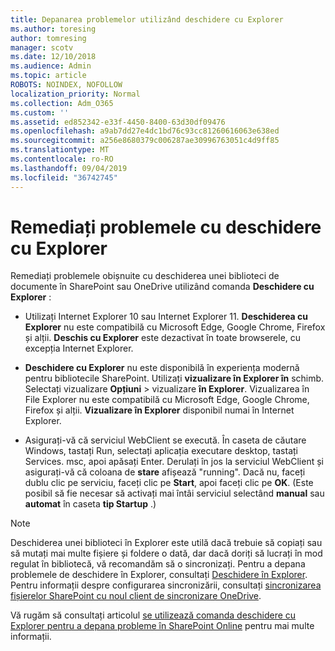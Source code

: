 ```yaml
---
title: Depanarea problemelor utilizând deschidere cu Explorer
ms.author: toresing
author: tomresing
manager: scotv
ms.date: 12/10/2018
ms.audience: Admin
ms.topic: article
ROBOTS: NOINDEX, NOFOLLOW
localization_priority: Normal
ms.collection: Adm_O365
ms.custom: ''
ms.assetid: ed852342-e33f-4450-8400-63d30df09476
ms.openlocfilehash: a9ab7dd27e4dc1bd76c93cc81260616063e638ed
ms.sourcegitcommit: a256e8680379c006287ae30996763051c4d9ff85
ms.translationtype: MT
ms.contentlocale: ro-RO
ms.lasthandoff: 09/04/2019
ms.locfileid: "36742745"
---
```

# <a name="fix-problems-with-open-with-explorer"></a>Remediați problemele cu deschidere cu Explorer

Remediați problemele obișnuite cu deschiderea unei biblioteci de documente în SharePoint sau OneDrive utilizând comanda **Deschidere cu Explorer** : 
  
- Utilizați Internet Explorer 10 sau Internet Explorer 11. **Deschiderea cu Explorer** nu este compatibilă cu Microsoft Edge, Google Chrome, Firefox și alții. **Deschis cu Explorer** este dezactivat în toate browserele, cu excepția Internet Explorer. 
    
- **Deschidere cu Explorer** nu este disponibilă în experiența modernă pentru bibliotecile SharePoint. Utilizați **vizualizare în Explorer în** schimb. Selectați vizualizare **Opțiuni** \> vizualizare **în Explorer**. Vizualizarea în File Explorer nu este compatibilă cu Microsoft Edge, Google Chrome, Firefox și alții. **Vizualizare în Explorer** disponibil numai în Internet Explorer. 
    
- Asigurați-vă că serviciul WebClient se execută. În caseta de căutare Windows, tastați Run, selectați aplicația executare desktop, tastați Services. msc, apoi apăsați Enter. Derulați în jos la serviciul WebClient și asigurați-vă că coloana de **stare** afișează "running". Dacă nu, faceți dublu clic pe serviciu, faceți clic pe **Start**, apoi faceți clic pe **OK**. (Este posibil să fie necesar să activați mai întâi serviciul selectând **manual** sau **automat** în caseta **tip Startup** .) 
    
> [!NOTE]
> Deschiderea unei biblioteci în Explorer este utilă dacă trebuie să copiați sau să mutați mai multe fișiere și foldere o dată, dar dacă doriți să lucrați în mod regulat în bibliotecă, vă recomandăm să o sincronizați. Pentru a depana problemele de deschidere în Explorer, consultați [Deschidere în Explorer](https://go.microsoft.com/fwlink/?linkid=871665). Pentru informații despre configurarea sincronizării, consultați [sincronizarea fișierelor SharePoint cu noul client de sincronizare OneDrive](https://go.microsoft.com/fwlink/?linkid=871666).
  
Vă rugăm să consultați articolul [se utilizează comanda deschidere cu Explorer pentru a depana probleme în SharePoint Online](https://docs.microsoft.com/sharepoint/support/lists-and-libraries/troubleshoot-issues-using-open-with-explorer) pentru mai multe informații. 
  

